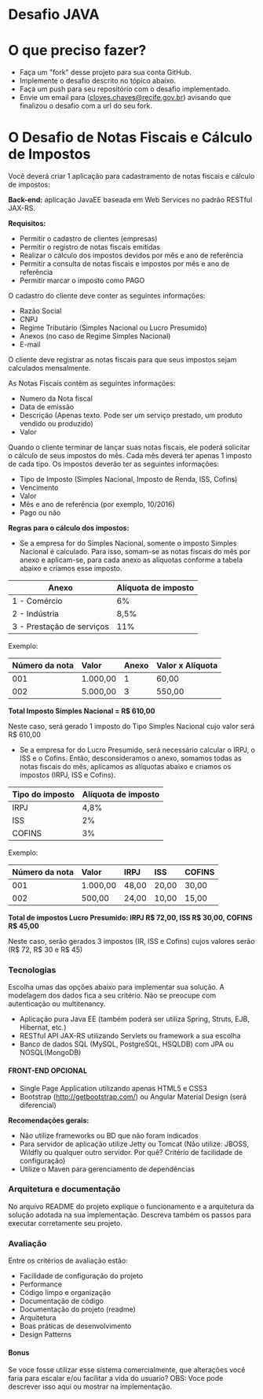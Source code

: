 
# Desafio JAVA

# O que preciso fazer?

* Faça um "fork" desse projeto para sua conta GitHub.
* Implemente o desafio descrito no tópico abaixo.
* Faça um push para seu repositório com o desafio implementado.
* Envie um email para (cloves.chaves@recife.gov.br) avisando que finalizou o desafio com a url do seu fork.


# O Desafio de Notas Fiscais e Cálculo de Impostos

Você deverá criar 1 aplicação para cadastramento de notas fiscais e cálculo de impostos:

**Back-end:** aplicação JavaEE baseada em Web Services no padrão RESTful JAX-RS.


**Requisitos:**

- Permitir o cadastro de clientes (empresas)
- Permitir o registro de notas fiscais emitidas
- Realizar o cálculo dos impostos devidos por mês e ano de referência
- Permitir a consulta de notas fiscais e impostos por mês e ano de referência
- Permitir marcar o imposto como PAGO

O cadastro do cliente  deve conter as seguintes informações:

* Razão Social
* CNPJ
* Regime Tributário (Simples Nacional ou Lucro Presumido)
* Anexos (no caso de Regime Simples Nacional)
* E-mail

O cliente deve registrar as notas fiscais para que seus impostos sejam calculados mensalmente. 

As Notas Fiscais contêm as seguintes informações:

* Numero da Nota fiscal
* Data de emissão
* Descrição (Apenas texto. Pode ser um serviço prestado, um produto vendido ou produzido)
* Valor


Quando o cliente terminar de lançar suas notas fiscais, ele poderá solicitar o cálculo de seus impostos do mês. Cada mês deverá ter apenas 1 imposto de cada tipo. Os impostos deverão ter as seguintes informações:

* Tipo de Imposto (Simples Nacional, Imposto de Renda, ISS, Cofins)
* Vencimento
* Valor
* Mês e ano de referência (por exemplo, 10/2016)
* Pago ou não

**Regras para o cálculo dos impostos:**

- Se a empresa for do Simples Nacional, somente o imposto Simples Nacional é calculado. Para isso, somam-se as notas fiscais do mês por anexo e aplicam-se, para cada anexo as alíquotas conforme a tabela abaixo e criamos esse imposto.

| Anexo                     | Alíquota de imposto  |
| --------------------------|:---------------------|
| 1 - Comércio              | 6%                   |
| 2 - Indústria             | 8,5%                 |
| 3 - Prestação de serviços | 11%                  |

Exemplo:

| Número da nota | Valor      | Anexo | Valor x Alíquota |
| ---------------|:-----------|:------|:-----------------|
| 001            | 1.000,00   | 1     | 60,00            |
| 002            | 5.000,00   | 3     | 550,00           |

**Total Imposto Simples Nacional = R$ 610,00**

Neste caso, será gerado 1 imposto do Tipo Simples Nacional cujo valor será R$ 610,00

- Se a empresa for do Lucro Presumido, será necessário calcular o IRPJ, o ISS e o Cofins. Então, desconsideramos o anexo, somamos todas as notas fiscais do mês, aplicamos as alíquotas abaixo e criamos os impostos (IRPJ, ISS e Cofins).

| Tipo do imposto           | Alíquota de imposto  |
| --------------------------|:---------------------|
| IRPJ                      | 4,8%                 |
| ISS                       | 2%                   |
| COFINS                    | 3%                   |

Exemplo:

| Número da nota | Valor      | IRPJ      | ISS    |COFINS      |
| ---------------|:-----------|:----------|:-------|:-----------|
| 001            | 1.000,00   | 48,00     | 20,00  |30,00       |
| 002            | 500,00     | 24,00     | 10,00  |15,00       |

**Total de impostos Lucro Presumido: IRPJ R$ 72,00, ISS R$ 30,00, COFINS R$ 45,00**

Neste caso, serão gerados 3 impostos (IR, ISS e Cofins) cujos valores serão (R$ 72, R$ 30 e R$ 45)

### Tecnologias

Escolha umas das opções abaixo para implementar sua solução. A modelagem dos dados fica a seu critério. Não se preocupe com autenticação ou multitenancy.



* Aplicação pura Java EE (também poderá ser utiliza Spring, Struts, EJB, Hibernat, etc.)
* RESTful API JAX-RS utilizando Servlets ou framework a sua escolha
* Banco de dados SQL (MySQL, PostgreSQL, HSQLDB) com JPA ou NOSQL(MongoDB)

#### FRONT-END OPCIONAL

* Single Page Application utilizando apenas HTML5 e CSS3 
* Bootstrap (http://getbootstrap.com/) ou Angular Material Design (será diferencial)

**Recomendações gerais:**

* Não utilize frameworks ou BD que não foram indicados
* Para servidor de aplicação utilize Jetty ou Tomcat (Não utilize: JBOSS, Wildfly ou qualquer outro servidor. Por quê? Critério de facilidade de configuração)
* Utilize o Maven para gerenciamento de dependências


### Arquitetura e documentação

No arquivo README do projeto explique o funcionamento e a arquitetura da solução adotada na sua implementação. Descreva também os passos para executar corretamente seu projeto.

### Avaliação

Entre os critérios de avaliação estão:

* Facilidade de configuração do projeto
* Performance
* Código limpo e organização
* Documentação de código
* Documentação do projeto (readme)
* Arquitetura
* Boas práticas de desenvolvimento
* Design Patterns

#### Bonus

Se voce fosse utilizar esse sistema comercialmente, que alterações você faria para escalar e/ou facilitar a vida do usuario? OBS: Voce pode descrever isso aqui ou mostrar na implementação.


